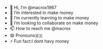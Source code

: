 - 👋 Hi, I’m @macrox1967
- 👀 I’m interested in make money
- 🌱 I’m currently learning to make money
- 💞️ I’m looking to collaborate on make money
- 📫 How to reach me @macrox
- 😄 Pronouns🇧🇸
- ⚡ Fun fact:I dont havy money

<!---
macrox1967/macrox1967 is a ✨ special ✨ repository because its `README.md` (this file) appears on your GitHub profile.
You can click the Preview link to take a look at your changes.
--->

